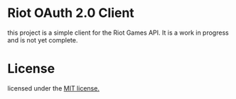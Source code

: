 # Riot OAuth 2.0 Client
 
this project is a simple client for the Riot Games API. It is a work in progress and is not yet complete.

# License
licensed under the [MIT license.](LICENSE)